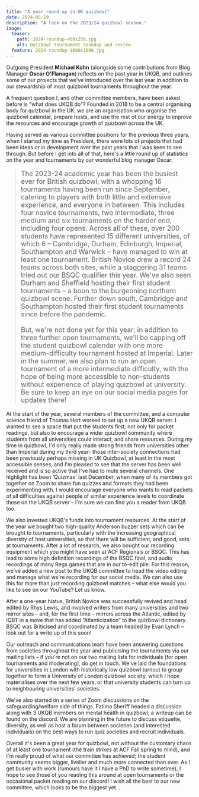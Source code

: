 ```yaml
---
title: "A year round up in UK quizbowl"
date: 2024-05-19
description: "A look on the 2023/24 quizbowl season."
image:
  teaser:
    path: 2024-roundup-400x250.jpg
    alt: Quizbowl tournament roundup and review
  feature: 2024-roundup-1600x1000.jpg
---
```


Outgoing President **Michael Kohn** (alongside some contributions from Blog Manager **Oscar O'Flanagan**) reflects on the past year in UKQB, and outlines some of our projects that we've introduced over the last year in addition to our stewardship of most quizbowl tournaments throughout the year:

A frequent question I, and other committee members, have been asked before is "what does UKQB do"? Founded in 2018 to be a central organising body for quizbowl in the UK, we are an organisation who organise the quizbowl calendar, prepare hosts, and use the rest of our energy to improve the resources and encourage growth of quizbowl across the UK.

Having served as various committee positions for the previous three years, when I started my time as President, there were lots of projects that had been ideas or in development over the past years that I was keen to see through. But before I get into all of that, here's a little round up of statistics on the year and tournaments by our wonderful blog manager Oscar:

> <p style="font-size: 18px">The 2023-24 academic year has been the busiest ever for British quizbowl, with a whopping 16 tournaments having been run since September, catering to players with both little and extensive experience, and everyone in between. This includes four novice tournaments, two intermediate, three medium and six tournaments on the harder end, including four opens. Across all of these, over 200 students have represented 15 different universities, of which 6 – Cambridge, Durham, Edinburgh, Imperial, Southampton and Warwick – have managed to win at least one tournament. British Novice drew a record 24 teams across both sites, while a staggering 31 teams tried out our BSQC qualifier this year. We've also seen Durham and Sheffield hosting their first student tournaments – a boon to the burgeoning northern quizbowl scene. Further down south, Cambridge and Southampton hosted their first student tournaments since before the pandemic. <br><br> But, we're not done yet for this year; in addition to three further open tournaments, we'll be capping off the student quizbowl calendar with one more medium-difficulty tournament hosted at Imperial. Later in the summer, we also plan to run an open tournament of a more intermediate difficulty, with the hope of being more accessible to non-students without experience of playing quizbowl at university. Be sure to keep an eye on our social media pages for updates there!</p>

At the start of the year, several members of the committee, and a computer science friend of Thomas Hart worked to set up a new UKQB server. I wanted to see a space that put the students first; not only for packet readings, but also to encourage a wider quizbowl community where students from all universities could interact, and share resources. During my time in quizbowl, I'd only really made strong friends from universities other than Imperial during my third year- those inter-society connections had been previously perhaps missing in UK Quizbowl, at least in the most accessible senses, and I'm pleased to see that the server has been well received and is so active that I've had to mute several channels. One highlight has been ‘Quizmas' last December, when many of its members got together on Zoom to share fun quizzes and formats they had been experimenting with. I would encourage everyone who wants to read packets of all difficulties against people of similar experience levels to coordinate these on the UKQB server – I'm sure we can find you a reader from UKQB too.

We also invested UKQB's funds into tournament resources. At the start of the year we bought two high-quality Anderson buzzer sets which can be brought to tournaments, particularly with the increasing geographical diversity of host universities, so that there will be sufficient, and good, sets at tournaments. After a lot of research, we also bought our recording equipment which you might have seen at ACF Regionals or BSQC. This has lead to some high definition recordings of the BSQC final, and audio recordings of many Regs games that are in our to-edit pile. For this reason, we've added a new post to the UKQB committee to head the video editing and manage what we're recording for our social media. We can also use this for more than just recording quizbowl matches – what else would you like to see on our YouTube? Let us know.

After a one-year hiatus, British Novice was successfully revived and head edited by Rhys Lewis, and involved writers from many universities and two mirror sites – and, for the first time – mirrors across the Atlantic, edited by IQBT in a move that has added “Atlanticization” to the quizbowl dictionary. BSQC was Briticised and coordinated by a team headed by Evan Lynch – look out for a write up of this soon!

Our outreach and communications team have been answering questions from societies throughout the year and publicising the tournaments via our mailing lists – if you're not on our two mailing lists for individuals (for open tournaments and moderating), do get in touch. We've laid the foundations for universities in London with historically low quizbowl turnout to group together to form a University of London quizbowl society, which I hope materialises over the next few years, or that university students can turn up to neighbouring universities' societies.

We've also started on a series of Zoom discussions on the safeguarding/welfare side of things. Fatima Sheriff headed a discussion along with 3 UKQB members on mental health in quizbowl; a writeup can be found on the discord. We are planning in the future to discuss etiquette, diversity, as well as host a forum between societies (and interested individuals) on the best ways to run quiz societies and recruit individuals.

Overall it's been a great year for quizbowl, not without the customary chaos of at least one tournament (the train strikes at ACF Fall spring to mind), and I'm really proud of what our committee has achieved; the student community seems bigger, livelier and much more connected than ever. As I get busier with work (rumours have it I have a PhD to write sometime), I hope to see those of you reading this around at open tournaments or the occasional packet reading on our discord! I wish all the best to our new committee, which looks to be the biggest yet...
